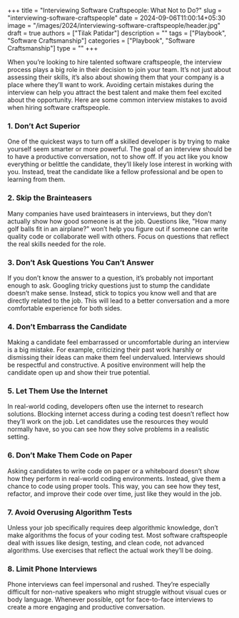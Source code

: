 +++
title = "Interviewing Software Craftspeople: What Not to Do?"
slug = "interviewing-software-craftspeople"
date = 2024-09-06T11:00:14+05:30
image = "/images/2024/interviewing-software-craftspeople/header.jpg"
draft = true
authors = ["Tilak Patidar"]
description = ""
tags = ["Playbook", "Software Craftsmanship"]
categories = ["Playbook", "Software Craftsmanship"]
type = ""
+++

When you’re looking to hire talented software craftspeople, the interview process plays a big role in their decision to join your team. It’s not just about assessing their skills, it’s also about showing them that your company is a place where they’ll want to work. Avoiding certain mistakes during the interview can help you attract the best talent and make them feel excited about the opportunity. Here are some common interview mistakes to avoid when hiring software craftspeople.

### 1. Don’t Act Superior

One of the quickest ways to turn off a skilled developer is by trying to make yourself seem smarter or more powerful. The goal of an interview should be to have a productive conversation, not to show off. If you act like you know everything or belittle the candidate, they’ll likely lose interest in working with you. Instead, treat the candidate like a fellow professional and be open to learning from them.

### 2. Skip the Brainteasers

Many companies have used brainteasers in interviews, but they don’t actually show how good someone is at the job. Questions like, "How many golf balls fit in an airplane?" won’t help you figure out if someone can write quality code or collaborate well with others. Focus on questions that reflect the real skills needed for the role.

### 3. Don’t Ask Questions You Can’t Answer

If you don’t know the answer to a question, it’s probably not important enough to ask. Googling tricky questions just to stump the candidate doesn’t make sense. Instead, stick to topics you know well and that are directly related to the job. This will lead to a better conversation and a more comfortable experience for both sides.

### 4. Don’t Embarrass the Candidate

Making a candidate feel embarrassed or uncomfortable during an interview is a big mistake. For example, criticizing their past work harshly or dismissing their ideas can make them feel undervalued. Interviews should be respectful and constructive. A positive environment will help the candidate open up and show their true potential.

### 5. Let Them Use the Internet

In real-world coding, developers often use the internet to research solutions. Blocking internet access during a coding test doesn’t reflect how they’ll work on the job. Let candidates use the resources they would normally have, so you can see how they solve problems in a realistic setting.

### 6. Don’t Make Them Code on Paper

Asking candidates to write code on paper or a whiteboard doesn’t show how they perform in real-world coding environments. Instead, give them a chance to code using proper tools. This way, you can see how they test, refactor, and improve their code over time, just like they would in the job.

### 7. Avoid Overusing Algorithm Tests

Unless your job specifically requires deep algorithmic knowledge, don’t make algorithms the focus of your coding test. Most software craftspeople deal with issues like design, testing, and clean code, not advanced algorithms. Use exercises that reflect the actual work they’ll be doing.

### 8. Limit Phone Interviews

Phone interviews can feel impersonal and rushed. They’re especially difficult for non-native speakers who might struggle without visual cues or body language. Whenever possible, opt for face-to-face interviews to create a more engaging and productive conversation.
